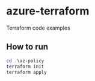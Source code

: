 # azure-terraform

Terraform code examples

## How to run

```Powershell
cd .\az-policy
terraform init
terraform apply
```
